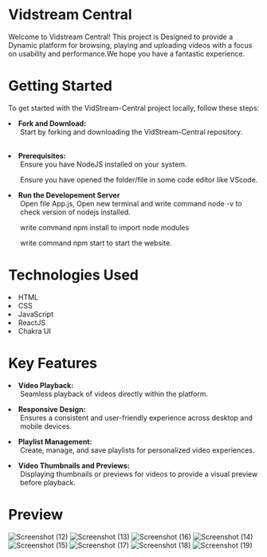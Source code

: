 # Vidstream Central
Welcome to Vidstream Central! This project is Designed to provide a Dynamic platform for browsing, playing and uploading videos with a focus on usability and performance.We hope you have a fantastic experience.
# Getting Started
To get started with the VidStream-Central project locally, follow these steps:
<br/>
<li>
<b> Fork and Download:</b>
  <ol> 
    Start by forking and downloading the VidStream-Central repository. 
  </ol>
</li>
<br/>
<li>
  <b>Prerequisites:</b> 
  <ol>
    Ensure you have NodeJS installed on your system.
  </ol>
  <ol>
     Ensure you have opened the folder/file in some code editor like VScode.
  </ol> 
</li>
<li>
  <b/>Run the Developement Server</b>
  <ol>
    Open file App.js, Open new terminal and write command node -v to check version of nodejs installed.
  </ol>
  <ol>
   write command npm install to import node modules
  </ol>
   <ol>
   write command npm start to start the website.
  </ol>
</li>

# Technologies Used
<li>
  HTML
</li>
<li>
  CSS
</li>
<li>
  JavaScript
</li>
<li>
  ReactJS
</li>
<li>
  Chakra UI
</li>

# Key Features

<li>
<b> Video Playback: </b>
  <ol> 
    Seamless playback of videos directly within the platform.
  </ol>
</li>
<li>
  <b>Responsive Design:</b> 
  <ol>
    Ensures a consistent and user-friendly experience across desktop and mobile devices.
  </ol>
</li>
<li>
  <b/>Playlist Management:</b>
  <ol>
    Create, manage, and save playlists for personalized video experiences.
  </ol>
</li>
<li>
  <b/>Video Thumbnails and Previews:</b>
  <ol>
   Displaying thumbnails or previews for videos to provide a visual preview before playback.
  </ol>
</li>

# Preview


![Screenshot (12)](https://github.com/aayushs0603/VidStream-Central/assets/162009847/9404d3c2-782d-4444-82b5-1691c614052d)
![Screenshot (13)](https://github.com/aayushs0603/VidStream-Central/assets/162009847/e200e592-dda7-485d-85ec-b3e6c3bee504)
![Screenshot (16)](https://github.com/aayushs0603/VidStream-Central/assets/162009847/a706c29c-4fa0-4e04-bbed-09126eace14d)
![Screenshot (14)](https://github.com/aayushs0603/VidStream-Central/assets/162009847/22dde206-eb7d-4e85-9604-b0945bd4837e)
![Screenshot (15)](https://github.com/aayushs0603/VidStream-Central/assets/162009847/bf212306-3444-4769-8b5b-4cf72f2f4d5d)
![Screenshot (17)](https://github.com/aayushs0603/VidStream-Central/assets/162009847/3ec80180-7f19-4d06-ad33-943395564032)
![Screenshot (18)](https://github.com/aayushs0603/VidStream-Central/assets/162009847/c6d18f25-399e-464b-901e-648efc8e9722)
![Screenshot (19)](https://github.com/aayushs0603/VidStream-Central/assets/162009847/38c72ec1-60f2-41b8-91b4-4e6285d95c0c)

